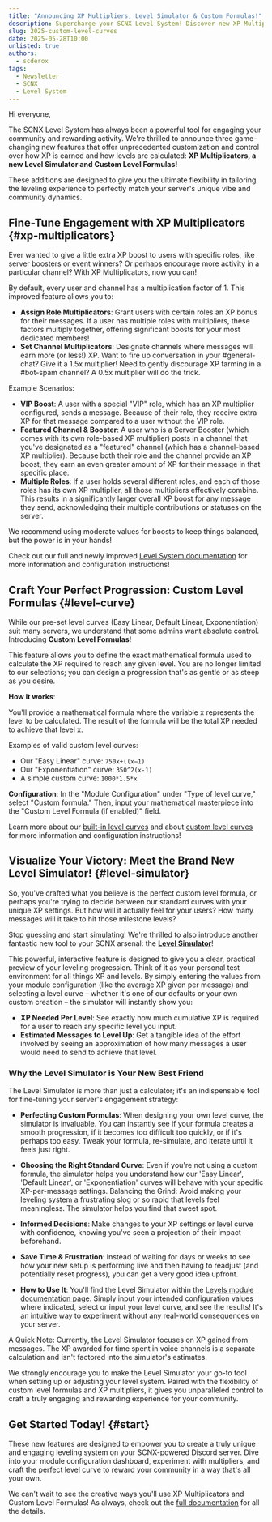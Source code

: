 ```yaml
---
title: "Announcing XP Multipliers, Level Simulator & Custom Formulas!"
description: Supercharge your SCNX Level System! Discover new XP Multipliers, a new Level Simulator & Custom Level Formulas to fully customize Discord server leveling and boost user engagement
slug: 2025-custom-level-curves
date: 2025-05-28T10:00
unlisted: true
authors:
  - scderox
tags:
  - Newsletter
  - SCNX
  - Level System
---
```


Hi everyone,

The SCNX Level System has always been a powerful tool for engaging your community and rewarding activity. We're thrilled
to announce three game-changing new features that offer unprecedented customization and control over how XP is earned and
how levels are calculated: **XP Multiplicators, a new Level Simulator and Custom Level Formulas!**

<!-- truncate -->

These additions are designed to give you the ultimate flexibility in tailoring the leveling experience to perfectly
match your server's unique vibe and community dynamics.

## Fine-Tune Engagement with XP Multiplicators {#xp-multiplicators}

Ever wanted to give a little extra XP boost to users with specific roles, like server boosters or event winners? Or
perhaps encourage more activity in a particular channel? With XP Multiplicators, now you can!

By default, every user and channel has a multiplication factor of 1. This improved feature allows you to:

* **Assign Role Multiplicators**: Grant users with certain roles an XP bonus for their messages. If a user has multiple
  roles
  with multipliers, these factors multiply together, offering significant boosts for your most dedicated members!
* **Set Channel Multiplicators**: Designate channels where messages will earn more (or less!) XP. Want to fire up
  conversation
  in your #general-chat? Give it a 1.5x multiplier! Need to gently discourage XP farming in a #bot-spam channel? A 0.5x
  multiplier will do the trick.

Example Scenarios:

* **VIP Boost**: A user with a special "VIP" role, which has an XP multiplier configured, sends a message. Because of
  their
  role, they receive extra XP for that message compared to a user without the VIP role.
* **Featured Channel & Booster**: A user who is a Server Booster (which comes with its own role-based XP multiplier)
  posts in
  a channel that you've designated as a "featured" channel (which has a channel-based XP multiplier). Because both their
  role and the channel provide an XP boost, they earn an even greater amount of XP for their message in that specific
  place.
* **Multiple Roles**: If a user holds several different roles, and each of those roles has its own XP multiplier, all
  those
  multipliers effectively combine. This results in a significantly larger overall XP boost for any message they send,
  acknowledging their multiple contributions or statuses on the server.

We recommend using moderate values for boosts to keep things balanced, but the power is in your hands!

Check out our full and newly
improved [Level System documentation](/docs/custom-bot/modules/community/levels/#multiplicators) for more information and
configuration instructions!

## Craft Your Perfect Progression: Custom Level Formulas {#level-curve}

While our pre-set level curves (Easy Linear, Default Linear, Exponentiation) suit many servers, we understand that some
admins want absolute control. Introducing **Custom Level Formulas**!

This feature allows you to define the exact mathematical formula used to calculate the XP required to reach any given
level. You are no longer limited to our selections; you can design a progression that's as gentle or as steep as you
desire.

**How it works**:

You'll provide a mathematical formula where the variable x represents the level to be calculated. The result of the
formula will be the total XP needed to achieve that level x.

Examples of valid custom level curves:

* Our "Easy Linear" curve: `750x+((x−1)`
* Our "Exponentiation" curve: `350^2(x-1)`
* A simple custom curve: `1000*1.5*x`

**Configuration**:
In the "Module Configuration" under "Type of level curve," select "Custom formula." Then, input your mathematical
masterpiece into the "Custom Level Formula (if enabled)" field.

Learn more about our [built-in level curves](/docs/custom-bot/modules/community/levels/#level-curves) and
about [custom level curves](/docs/custom-bot/modules/community/levels/#custom-level-curve) for more information and
configuration instructions!

## Visualize Your Victory: Meet the Brand New Level Simulator! {#level-simulator}

So, you've crafted what you believe is the perfect custom level formula, or perhaps you're trying to decide between our
standard curves with your unique XP settings. But how will it actually feel for your users? How many messages will it
take to hit those milestone levels?

Stop guessing and start simulating! We're thrilled to also introduce another fantastic new tool to your SCNX arsenal:
the **[Level Simulator](/docs/custom-bot/modules/community/levels/#level-simulator)**!

This powerful, interactive feature is designed to give you a clear, practical preview of your leveling progression.
Think of it as your personal test environment for all things XP and levels. By simply entering the values from your
module configuration (like the average XP given per message) and selecting a level curve – whether it's one of our
defaults or your own custom creation – the simulator will instantly show you:

* **XP Needed Per Level**: See exactly how much cumulative XP is required for a user to reach any specific level you input.
* **Estimated Messages to Level Up**: Get a tangible idea of the effort involved by seeing an approximation of how many
messages a user would need to send to achieve that level.

### Why the Level Simulator is Your New Best Friend

The Level Simulator is more than just a calculator; it's an indispensable tool for fine-tuning your server's engagement
strategy:

* **Perfecting Custom Formulas**: When designing your own level curve, the simulator is invaluable. You can instantly see if
your formula creates a smooth progression, if it becomes too difficult too quickly, or if it's perhaps too easy. Tweak
your formula, re-simulate, and iterate until it feels just right.
* **Choosing the Right Standard Curve**: Even if you're not using a custom formula, the simulator helps you understand how
our 'Easy Linear', 'Default Linear', or 'Exponentiation' curves will behave with your specific XP-per-message settings.
Balancing the Grind: Avoid making your leveling system a frustrating slog or so rapid that levels feel meaningless. The
simulator helps you find that sweet spot.
* **Informed Decisions**: Make changes to your XP settings or level curve with confidence, knowing you've seen a projection of
their impact beforehand.
* **Save Time & Frustration**: Instead of waiting for days or weeks to see how your new setup is performing live and then
having to readjust (and potentially reset progress), you can get a very good idea upfront.

* **How to Use It**:
You'll find the Level Simulator within the [Levels module documentation page](/docs/custom-bot/modules/community/levels/#level-simulator). Simply input your intended configuration
values where indicated, select or input your level curve, and see the results! It's an intuitive way to experiment
without any real-world consequences on your server.

A Quick Note:
Currently, the Level Simulator focuses on XP gained from messages. The XP awarded for time spent in voice channels is a
separate calculation and isn't factored into the simulator's estimates.

We strongly encourage you to make the Level Simulator your go-to tool when setting up or adjusting your level system.
Paired with the flexibility of custom level formulas and XP multipliers, it gives you unparalleled control to craft a
truly engaging and rewarding experience for your community.

## Get Started Today! {#start}

These new features are designed to empower you to create a truly unique and engaging leveling system on your
SCNX-powered Discord server. Dive into your module configuration dashboard, experiment with multipliers, and craft the
perfect level curve to reward your community in a way that's all your own.

We can't wait to see the creative ways you'll use XP Multiplicators and Custom Level Formulas! As always, check out the
[full documentation](/docs/custom-bot/modules/community/levels/) for all the details.